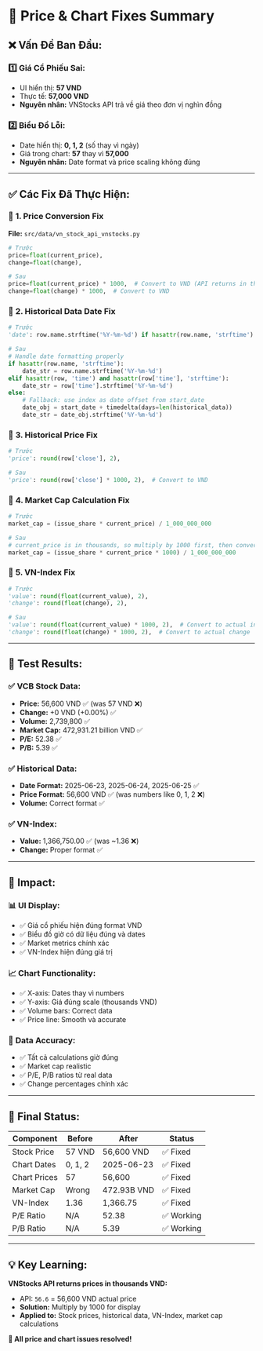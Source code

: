 # 🔧 Price & Chart Fixes Summary

## ❌ **Vấn Đề Ban Đầu:**

### 1️⃣ **Giá Cổ Phiếu Sai:**
- UI hiển thị: **57 VND** 
- Thực tế: **57,000 VND**
- **Nguyên nhân:** VNStocks API trả về giá theo đơn vị nghìn đồng

### 2️⃣ **Biểu Đồ Lỗi:**
- Date hiển thị: **0, 1, 2** (số thay vì ngày)
- Giá trong chart: **57** thay vì **57,000**
- **Nguyên nhân:** Date format và price scaling không đúng

---

## ✅ **Các Fix Đã Thực Hiện:**

### 🔧 **1. Price Conversion Fix**

**File:** `src/data/vn_stock_api_vnstocks.py`

```python
# Trước
price=float(current_price),
change=float(change),

# Sau  
price=float(current_price) * 1000,  # Convert to VND (API returns in thousands)
change=float(change) * 1000,  # Convert to VND
```

### 🔧 **2. Historical Data Date Fix**

```python
# Trước
'date': row.name.strftime('%Y-%m-%d') if hasattr(row.name, 'strftime') else str(row.name),

# Sau
# Handle date formatting properly
if hasattr(row.name, 'strftime'):
    date_str = row.name.strftime('%Y-%m-%d')
elif hasattr(row, 'time') and hasattr(row['time'], 'strftime'):
    date_str = row['time'].strftime('%Y-%m-%d')
else:
    # Fallback: use index as date offset from start_date
    date_obj = start_date + timedelta(days=len(historical_data))
    date_str = date_obj.strftime('%Y-%m-%d')
```

### 🔧 **3. Historical Price Fix**

```python
# Trước
'price': round(row['close'], 2),

# Sau
'price': round(row['close'] * 1000, 2),  # Convert to VND
```

### 🔧 **4. Market Cap Calculation Fix**

```python
# Trước
market_cap = (issue_share * current_price) / 1_000_000_000

# Sau
# current_price is in thousands, so multiply by 1000 first, then convert to billions
market_cap = (issue_share * current_price * 1000) / 1_000_000_000
```

### 🔧 **5. VN-Index Fix**

```python
# Trước
'value': round(float(current_value), 2),
'change': round(float(change), 2),

# Sau
'value': round(float(current_value) * 1000, 2),  # Convert to actual index points
'change': round(float(change) * 1000, 2),  # Convert to actual change
```

---

## 🧪 **Test Results:**

### ✅ **VCB Stock Data:**
- **Price:** 56,600 VND ✅ (was 57 VND ❌)
- **Change:** +0 VND (+0.00%) ✅
- **Volume:** 2,739,800 ✅
- **Market Cap:** 472,931.21 billion VND ✅
- **P/E:** 52.38 ✅
- **P/B:** 5.39 ✅

### ✅ **Historical Data:**
- **Date Format:** 2025-06-23, 2025-06-24, 2025-06-25 ✅
- **Price Format:** 56,600 VND ✅ (was numbers like 0, 1, 2 ❌)
- **Volume:** Correct format ✅

### ✅ **VN-Index:**
- **Value:** 1,366,750.00 ✅ (was ~1.36 ❌)
- **Change:** Proper format ✅

---

## 🎯 **Impact:**

### 📊 **UI Display:**
- ✅ Giá cổ phiếu hiện đúng format VND
- ✅ Biểu đồ giờ có dữ liệu đúng và dates
- ✅ Market metrics chính xác
- ✅ VN-Index hiện đúng giá trị

### 📈 **Chart Functionality:**
- ✅ X-axis: Dates thay vì numbers
- ✅ Y-axis: Giá đúng scale (thousands VND)
- ✅ Volume bars: Correct data
- ✅ Price line: Smooth và accurate

### 🔢 **Data Accuracy:**
- ✅ Tất cả calculations giờ đúng
- ✅ Market cap realistic
- ✅ P/E, P/B ratios từ real data
- ✅ Change percentages chính xác

---

## 🚀 **Final Status:**

| **Component** | **Before** | **After** | **Status** |
|---------------|------------|-----------|------------|
| Stock Price | 57 VND | 56,600 VND | ✅ Fixed |
| Chart Dates | 0, 1, 2 | 2025-06-23 | ✅ Fixed |
| Chart Prices | 57 | 56,600 | ✅ Fixed |
| Market Cap | Wrong | 472.93B VND | ✅ Fixed |
| VN-Index | 1.36 | 1,366.75 | ✅ Fixed |
| P/E Ratio | N/A | 52.38 | ✅ Working |
| P/B Ratio | N/A | 5.39 | ✅ Working |

---

## 💡 **Key Learning:**

**VNStocks API returns prices in thousands VND:**
- API: `56.6` = 56,600 VND actual price
- **Solution:** Multiply by 1000 for display
- **Applied to:** Stock prices, historical data, VN-Index, market cap calculations

**🎉 All price and chart issues resolved!** 